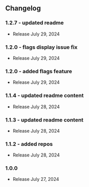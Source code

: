 ## Changelog

### 1.2.7 - updated readme

- Release July 29, 2024

### 1.2.0 - flags display issue fix

- Release July 29, 2024

### 1.2.0 - added flags feature

- Release July 29, 2024

### 1.1.4 - updated readme content

- Release July 28, 2024

### 1.1.3 - updated readme content

- Release July 28, 2024

### 1.1.2 - added repos

- Release July 28, 2024

### 1.0.0

- Release July 27, 2024
